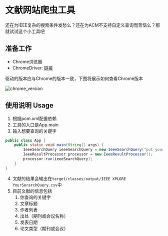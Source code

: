 # 文献网站爬虫工具

还在为IEEE复杂的搜索条件发愁么？还在为ACM不支持自定义查询而苦恼么？那就试试这个小工具吧

## 准备工作

* Chrome浏览器
* ChromeDriver: [链接](http://chromedriver.storage.googleapis.com/index.html)

驱动的版本应与Chrome的版本一致，下图将展示如何查看Chrome版本

![chrome_version](https://github.com/yagol2020/PaperWebCrawler/blob/master/images/chrome%20version.png)

## 使用说明 Usage

1. 根据pom.xml配置依赖
2. 工具的入口是App.main
3. 输入想要查询的关键字
```java
public class App {
    public static void main(String[] args) {
        IeeeSearchQuery ieeeSearchQuery = new IeeeSearchQuery("put your search query in there");
        IeeeResultProcessor processor = new IeeeResultProcessor();
        processor.run(ieeeSearchQuery);
    }
}
```
4. 文献的结果会输出在`target/classes/output/IEEE XPLORE YourSerarchQuery.csv`中
5. 目前文献的信息包括
    1. 你查询的关键字
    2. 文章标题
    3. 作者列表
    4. 出处（期刊或会议名称）
    5. 发表日期
    6. 论文类型（期刊或会议）
